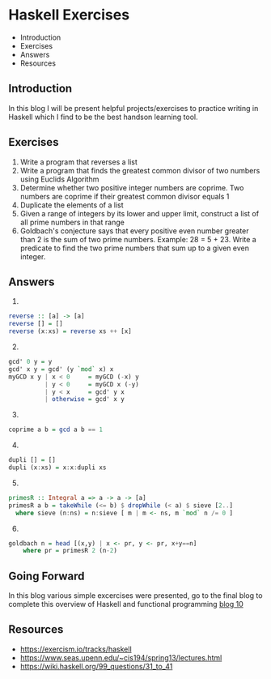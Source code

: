 # Haskell Exercises

* Introduction
* Exercises 
* Answers
* Resources

## Introduction
In this blog I will be present helpful projects/exercises to practice writing in Haskell which I find to be the best handson learning tool. 

## Exercises

1. Write a program that reverses a list
2. Write a program that finds the greatest common divisor of two numbers using Euclids Algorithm
3. Determine whether two positive integer numbers are coprime. Two numbers are coprime if their greatest common divisor equals 1
4. Duplicate the elements of a list
5. Given a range of integers by its lower and upper limit, construct a list of all prime numbers in that range
6. Goldbach's conjecture says that every positive even number greater than 2 is the sum of two prime numbers. Example: 28 = 5 + 23. Write a predicate to find the two prime numbers that sum up to a given even integer.


## Answers

1. 
```Haskell
reverse :: [a] -> [a]
reverse [] = []
reverse (x:xs) = reverse xs ++ [x]
```
2. 
```Haskell
gcd' 0 y = y
gcd' x y = gcd' (y `mod` x) x
myGCD x y | x < 0     = myGCD (-x) y
          | y < 0     = myGCD x (-y)
          | y < x     = gcd' y x
          | otherwise = gcd' x y
```
3. 
```Haskell
coprime a b = gcd a b == 1
```
4. 
```Haskell
dupli [] = []
dupli (x:xs) = x:x:dupli xs
```
5. 
```Haskell
primesR :: Integral a => a -> a -> [a]
primesR a b = takeWhile (<= b) $ dropWhile (< a) $ sieve [2..]
  where sieve (n:ns) = n:sieve [ m | m <- ns, m `mod` n /= 0 ]
```
6. 
```Haskell
goldbach n = head [(x,y) | x <- pr, y <- pr, x+y==n]
    where pr = primesR 2 (n-2)
```

## Going Forward
In this blog various simple excercises were presented, go to the final blog to complete this overview of Haskell and functional programming [blog 10](Blog10.md) 

## Resources
* https://exercism.io/tracks/haskell
* https://www.seas.upenn.edu/~cis194/spring13/lectures.html
* https://wiki.haskell.org/99_questions/31_to_41
